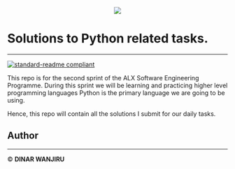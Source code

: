 <p align="center">
<img src="https://www.pngall.com/wp-content/uploads/5/Python-PNG-Picture.png">
</p>

# Solutions to Python related tasks.
___
[![standard-readme compliant](https://img.shields.io/badge/readme%20style-standard-brightgreen.svg?style=flat-square)](https://github.com/Innocentsax/standard-readme)

This repo is for the second sprint of the ALX Software Engineering Programme. During this sprint we will be learning and practicing higher level programming languages Python is the primary language we are going to be using.

Hence, this repo will contain all the solutions I submit for our daily tasks.

## Author
---
© **DINAR WANJIRU**
